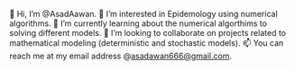 👋 Hi, I’m @AsadAawan.
👀 I’m interested in Epidemology using numerical algorithms.
🌱 I’m currently learning about the numerical algorthims to solving different models.
💞️ I’m looking to collaborate on projects related to mathematical modeling (deterministic and stochastic models).
📫 You can reach me at my email address @asadawan666@gmail.com.
